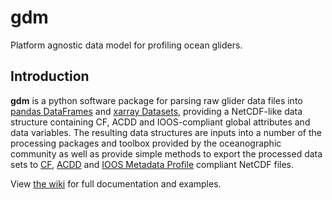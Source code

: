 # gdm
Platform agnostic data model for profiling ocean gliders.

## Introduction
**gdm** is a python software package for parsing raw glider data files into [pandas DataFrames](https://pandas.pydata.org/docs/reference/frame.html) and [xarray Datasets](http://xarray.pydata.org/en/stable/data-structures.html#dataset), providing a NetCDF-like data structure containing CF, ACDD and IOOS-compliant global attributes and data variables. The resulting data structures are inputs into a number of the processing packages and toolbox provided by the oceanographic community as well as provide simple methods to export the processed data sets to [CF](), [ACDD]() and [IOOS Metadata Profile]() compliant NetCDF files.

View [the wiki](https://github.com/kerfoot/gdm/wiki) for full documentation and examples.

